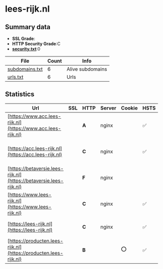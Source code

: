 

# lees-rijk.nl
## Summary data


 - **SSL Grade**:
 - **HTTP Security Grade**:C
 - **[security.txt](https://www.digitaleoverheid.nl/nieuws/standaard-security-txt-nu-verplicht-voor-overheid/)**:0


| File       | Count | Info |
|------------|-------|------|
|[subdomains.txt](/data/lees-rijk.nl/subdomains.txt)|6|Alive subdomains|
|[urls.txt](/data/lees-rijk.nl/urls.txt)|6|Urls|


## Statistics


| Url | SSL | HTTP | Server | Cookie | HSTS | CORS | CTO | CSP | XFO | XXP | RP |FP| Tech |Title |
|--------|-------|-------|------|------|------|------|------|------|------|------|------|------|------|------|
|[https://www.acc.lees-rijk.nl](https://www.acc.lees-rijk.nl)| | **A**|nginx| |:white_check_mark: | | | :white_check_mark:| | | :white_check_mark: | |Drupal HSTS Nginx PHP|Redirecting to /...|
|[https://acc.lees-rijk.nl](https://acc.lees-rijk.nl)| | **C**|nginx| |:white_check_mark: | | | | | | :white_check_mark: | |Drupal HSTS Nginx PHP||
|[https://betaversie.lees-rijk.nl](https://betaversie.lees-rijk.nl)| | **F**|nginx| | | | | | | | :white_check_mark: | |Drupal HSTS Nginx PHP|Redirecting to h...|
|[https://www.lees-rijk.nl](https://www.lees-rijk.nl)| | **C**|nginx| |:white_check_mark: | | | | | | :white_check_mark: | |Drupal HSTS Nginx PHP||
|[https://lees-rijk.nl](https://lees-rijk.nl)| | **C**|nginx| |:white_check_mark: | | | | | | :white_check_mark: | |HSTS Nginx|301 Moved Perman...|
|[https://producten.lees-rijk.nl](https://producten.lees-rijk.nl)| | **B**||:o: |:white_check_mark: | | | | :white_check_mark: | :white_check_mark: | :white_check_mark: | |HSTS||


